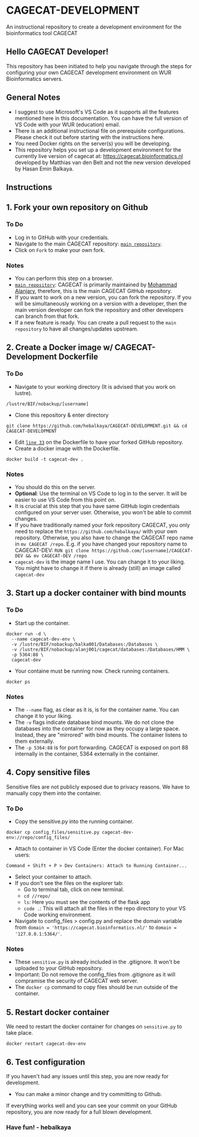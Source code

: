 # CAGECAT-DEVELOPMENT
An instructional repository to create a development environment for the bioinformatics tool CAGECAT

## Hello CAGECAT Developer!
This repository has been initiated to help you navigate through the steps for configuring your own CAGECAT development environment on WUR Bioinformatics servers. 

## General Notes
- I suggest to use Microsoft's VS Code as it supports all the features mentioned here in this documentation. You can have the full version of VS Code with your WUR (education) email.
- There is an additional instructional file on prerequisite configurations. Please check it out before starting with the instructions here.
- You need Docker rights on the server(s) you will be developing.
- This repository helps you set up a development environment for the currently live version of cagecat at: https://cagecat.bioinformatics.nl developed by Matthias van den Belt and not the new version developed by Hasan Emin Balkaya.

## Instructions
## 1. Fork your own repository on Github
### To Do
- Log in to GitHub with your credentials.
- Navigate to the main CAGECAT repository: [```main repository```](https://github.com/malanjary-wur/CAGECAT).
- Click on ```Fork``` to make your own fork.
### Notes
- You can perform this step on a browser.
- [```main repository```](https://github.com/malanjary-wur/CAGECAT): CAGECAT is primarily maintained by [Mohammad Alanjary](https://github.com/malanjary-wur), therefore, this is the main CAGECAT GitHub repository.
- If you want to work on a new version, you can fork the repository. If you will be simultaneously working on a version with a developer, then the main version developer can fork the repository and other developers can branch from that fork.
- If a new feature is ready. You can create a pull request to the ```main repository``` to have all changes/updates upstream.

## 2. Create a Docker image w/ CAGECAT-Development Dockerfile
### To Do
- Navigate to your working directory (It is advised that you work on lustre).
```
/lustre/BIF/nobackup/[username]
```
- Clone this repository & enter directory
```
git clone https://github.com/hebalkaya/CAGECAT-DEVELOPMENT.git && cd CAGECAT-DEVELOPMENT
```
- Edit [```line 33```](https://github.com/hebalkaya/CAGECAT-DEVELOPMENT/blob/974f41fb08324febc025850406304345c2ce8049/Dockerfile#L33C1-L33C71) on the Dockerfile to have your forked GitHub repository. 
- Create a docker image with the Dockerfile.
```
docker build -t cagecat-dev .
```

### Notes
- You should do this on the server.
- **Optional**: Use the terminal on VS Code to log in to the server. It will be easier to use VS Code from this point on.
- It is crucial at this step that you have same GitHub login credentials configured on your server user. Otherwise, you won't be able to commit changes.
- If you have traditionally named your fork repository CAGECAT, you only need to replace the ```https://github.com/hebalkaya/``` with your own repository. Otherwise, you also have to change the CAGECAT repo name in ```mv CAGECAT /repo```.
  E.g. if you have changed your repository name to CAGECAT-DEV: ```RUN git clone https://github.com/[username]/CAGECAT-DEV && mv CAGECAT-DEV /repo```
- ```cagecat-dev``` is the image name I use. You can change it to your liking. You might have to change it if there is already (still) an image called ```cagecat-dev```

## 3. Start up a docker container with bind mounts
### To Do
- Start up the container.
```
docker run -d \
  --name cagecat-dev-env \
  -v /lustre/BIF/nobackup/balka001/Databases:/Databases \
  -v /lustre/BIF/nobackup/alanj001/cagecat/databases:/Databases/HMM \
  -p 5364:88 \
  cagecat-dev
```
- Your containe must be running now. Check running containers.
```
docker ps
```


### Notes
- The ```--name``` flag, as clear as it is, is for the container name. You can change it to your liking.
- The ```-v``` flags indicate database bind mounts. We do not clone the databases into the container for now as they occupy a large space. Instead, they are "mirrored" with bind mounts. The container listens to them externally.
- The ```-p 5364:88``` is for port forwarding. CAGECAT is exposed on port 88 internally in the container, 5364 externally in the container.

## 4. Copy sensitive files
Sensitive files are not publicly exposed due to privacy reasons. We have to manually copy them into the container.

### To Do
- Copy the sensitive.py into the running container.
```
docker cp config_files/sensitive.py cagecat-dev-env://repo/config_files/
```
- Attach to container in VS Code (Enter the docker container).
For Mac users:
```
Command + Shift + P > Dev Containers: Attach to Running Container...
```
- Select your container to attach.
- If you don't see the files on the explorer tab:
  - Go to terminal tab, click on new terminal.
  - ```cd //repo/```
  - ``ls``: Here you must see the contents of the flask app
  - ```code .```: This will attach all the files in the repo directory to your VS Code working environment.
- Navigate to config_files > config.py and replace the domain variable from ```domain = 'https://cagecat.bioinformatics.nl/'``` to ```domain = '127.0.0.1:5364/'```.


### Notes
- These ```sensitive.py``` is already included in the .gitignore. It won't be uploaded to your GitHub repository.
- Important: Do not remove the config_files from .gitignore as it will compramise the security of CAGECAT web server.
- The ```docker cp``` command to copy files should be run outside of the container.

## 5. Restart docker container
We need to restart the docker container for changes on ```sensitive.py``` to take place.
```
docker restart cagecat-dev-env
```

## 6. Test configuration
If you haven't had any issues until this step, you are now ready for development.
- You can make a minor change and try committing to Github.


If everything works well and you can see your commit on your GitHub repository, you are now ready for a full blown development.

### Have fun! - hebalkaya
